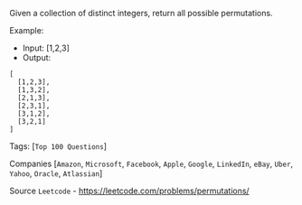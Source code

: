 Given a collection of distinct integers, return all possible permutations.

Example:

- Input: [1,2,3]
- Output:
```
[
  [1,2,3],
  [1,3,2],
  [2,1,3],
  [2,3,1],
  [3,1,2],
  [3,2,1]
]
```

Tags: [`Top 100 Questions`]

Companies [`Amazon`, `Microsoft`, `Facebook`, `Apple`, `Google`, `LinkedIn`, `eBay`, `Uber`, `Yahoo`, `Oracle`, 
`Atlassian`]

Source `Leetcode` - https://leetcode.com/problems/permutations/